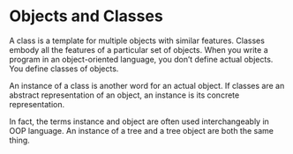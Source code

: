 # Objects and Classes

A class is a template for multiple objects with similar features. Classes embody all the
features of a particular set of objects. When you write a program in an object-oriented language, you don’t define actual objects. You
define classes of objects.

An instance of a class is another word for an actual object. If classes are an abstract
representation of an object, an instance is its concrete representation.

In fact, the terms instance and object are often used interchangeably in OOP language. An
instance of a tree and a tree object are both the same thing.
